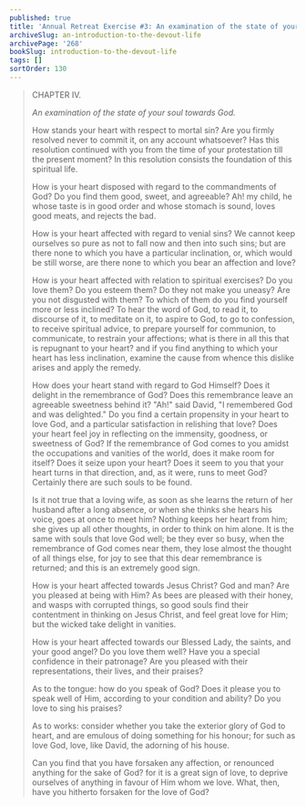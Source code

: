 ```yaml
---
published: true
title: 'Annual Retreat Exercise #3: An examination of the state of your soul towards God'
archiveSlug: an-introduction-to-the-devout-life
archivePage: '268'
bookSlug: introduction-to-the-devout-life
tags: []
sortOrder: 130
---
```


> CHAPTER IV.
>
> *An examination of the state of your soul towards God.*
>
> How stands your heart with respect to mortal sin? Are you firmly resolved never to commit it, on any account whatsoever? Has this resolution continued with you from the time of your protestation till the present moment? In this resolution consists the foundation of this spiritual life.
>
> How is your heart disposed with regard to the commandments of God? Do you find them good, sweet, and agreeable? Ah! my child, he whose taste is in good order and whose stomach is sound, loves good meats, and rejects the bad.
>
> How is your heart affected with regard to venial sins? We cannot keep ourselves so pure as not to fall now and then into such sins; but are there none to which you have a particular inclination, or, which would be still worse, are there none to which you bear an affection and love?
>
> How is your heart affected with relation to spiritual exercises? Do you love them? Do you esteem them? Do they not make you uneasy? Are you not disgusted with them? To which of them do you find yourself more or less inclined? To hear the word of God, to read it, to discourse of it, to meditate on it, to aspire to God, to go to confession, to receive spiritual advice, to prepare yourself for communion, to communicate, to restrain your affections; what is there in all this that is repugnant to your heart? and if you find anything to which your heart has less inclination, examine the cause from whence this dislike arises and apply the remedy.
>
> How does your heart stand with regard to God Himself? Does it delight in the remembrance of God? Does this remembrance leave an agreeable sweetness behind it? "Ah!" said David, "I remembered God and was delighted." Do you find a certain propensity in your heart to love God, and a particular satisfaction in relishing that love? Does your heart feel joy in reflecting on the immensity, goodness, or sweetness of God? If the remembrance of God comes to you amidst the occupations and vanities of the world, does it make room for itself? Does it seize upon your heart? Does it seem to you that your heart turns in that direction, and, as it were, runs to meet God? Certainly there are such souls to be found.
>
> Is it not true that a loving wife, as soon as she learns the return of her husband after a long absence, or when she thinks she hears his voice, goes at once to meet him? Nothing keeps her heart from him; she gives up all other thoughts, in order to think on him alone. It is the same with souls that love God well; be they ever so busy, when the remembrance of God comes near them, they lose almost the thought of all things else, for joy to see that this dear remembrance is returned; and this is an extremely good sign.
>
> How is your heart affected towards Jesus Christ? God and man? Are you pleased at being with Him? As bees are pleased with their honey, and wasps with corrupted things, so good souls find their contentment in thinking on Jesus Christ, and feel great love for Him; but the wicked take delight in vanities.
>
> How is your heart affected towards our Blessed Lady, the saints, and your good angel? Do you love them well? Have you a special confidence in their patronage? Are you pleased with their representations, their lives, and their praises?
>
> As to the tongue: how do you speak of God? Does it please you to speak well of Him, according to your condition and ability? Do you love to sing his praises?
>
> As to works: consider whether you take the exterior glory of God to heart, and are emulous of doing something for his honour; for such as love God, love, like David, the adorning of his house.
>
> Can you find that you have forsaken any affection, or renounced anything for the sake of God? for it is a great sign of love, to deprive ourselves of anything in favour of Him whom we love. What, then, have you hitherto forsaken for the love of God?
